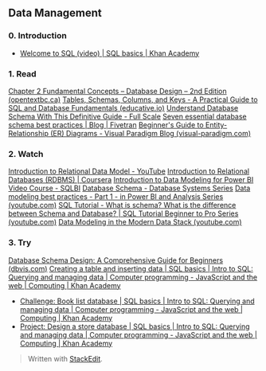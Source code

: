 ## Data Management

### 0. Introduction

 - [Welcome to SQL (video) | SQL basics | Khan Academy](https://www.khanacademy.org/computing/computer-programming/sql/sql-basics/v/welcome-to-sql)

### 1. Read

 [Chapter 2 Fundamental Concepts – Database Design – 2nd Edition 
   (opentextbc.ca)](https://opentextbc.ca/dbdesign01/chapter/chapter-2-fundamental-concepts/)
 [Tables, Schemas, Columns, and Keys - A Practical Guide to SQL and Database Fundamentals (educative.io)](https://www.educative.io/courses/a-practical-guide-to-sql-and-database-fundamentals/tables-schemas-columns-and-keys)
[Understand Database Schema With This Definitive Guide - Full
   Scale](https://fullscale.io/blog/understanding-database-schema/)
 [Seven essential database schema best practices | Blog | Fivetran](https://www.fivetran.com/blog/database-schema-best-practices)
 [Beginner's Guide to Entity-Relationship (ER) Diagrams - Visual Paradigm Blog (visual-paradigm.com)](https://blog.visual-paradigm.com/beginners-guide-to-entity-relationship-er-diagrams/)


### 2. Watch
[Introduction to Relational Data Model - YouTube](https://www.youtube.com/watch?v=Q45sr5p_NmQ)
[Introduction to Relational Databases (RDBMS) | Coursera](https://www.coursera.org/learn/introduction-to-relational-databases)
[Introduction to Data Modeling for Power BI Video Course - SQLBI](https://www.sqlbi.com/p/introduction-to-data-modeling-for-power-bi-video-course/)
[Database Schema - Database Systems Series](https://www.youtube.com/watch?v=ymb9gsl_x1U&list=PL5KkMZvBpo5BBLJdnhvFFbjkiK3JLBfeD)
[Data modeling best practices - Part 1 - in Power BI and Analysis Series (youtube.com)](https://www.youtube.com/watch?v=kiVXI7zjSzY&list=PLv2BtOtLblH3Zz07fWYWit-nAV6et0LSX&index=3)
[SQL Tutorial - What is schema? What is the difference between Schema and Database? | SQL Tutorial Beginner to Pro Series (youtube.com)](https://www.youtube.com/watch?v=4YEpRz-oxZ0&list=PLLwn35Z4OR_3Pn6bk_Qc1C2AZWeGE5NMT&index=5)
[Data Modeling in the Modern Data Stack (youtube.com)](https://www.youtube.com/watch?v=IdCmMkQLvGA&list=PLy4OcwImJzBLWhUqduwLs30YHiDpX4Xp7&index=2)

### 3. Try

 [Database Schema Design: A Comprehensive Guide for Beginners
   (dbvis.com)](https://www.dbvis.com/thetable/database-schema-design-a-comprehensive-guide-for-beginners-2/)
 [Creating a table and inserting data | SQL basics | Intro to SQL:
   Querying and managing data | Computer programming - JavaScript and
   the web | Computing | Khan
   Academy](https://www.khanacademy.org/computing/computer-programming/sql/sql-basics/pt/creating-a-table-and-inserting-data)
 - [Challenge: Book list database | SQL basics | Intro to SQL: Querying
   and managing data | Computer programming - JavaScript and the web |
   Computing | Khan
   Academy](https://www.khanacademy.org/computing/computer-programming/sql/sql-basics/pc/challenge-book-list-database)
 -   [Project: Design a store database | SQL basics | Intro to SQL:
   Querying and managing data | Computer programming - JavaScript and
   the web | Computing | Khan
   Academy](https://www.khanacademy.org/computing/computer-programming/sql/sql-basics/pp/project-design-a-store-database)

> Written with [StackEdit](https://stackedit.io/).
<!--stackedit_data:
eyJoaXN0b3J5IjpbLTQ5NjQ4MDU0OCwxMDE1OTEyMDEwLDIxMT
k0OTEzNzEsMjEwMzUwMzM0OSw5MzEwMTYzNTEsMTAzMDk4ODE4
NSwxNTQyODQ2MzIwLC03MDIyNzM4MDcsLTE5NjI2OTIxMzRdfQ
==
-->